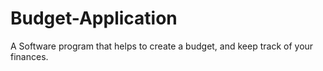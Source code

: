 # Budget-Application
A Software program that helps to create a budget, and keep track of your finances.
